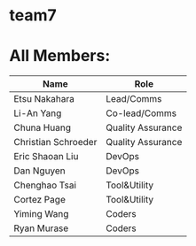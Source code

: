# team7
# All Members:

Name | Role
---- | ---
Etsu Nakahara   | Lead/Comms  |
Li-An Yang      | Co-lead/Comms  |
Chuna Huang   | Quality Assurance |
Christian Schroeder    | Quality Assurance |
Eric Shaoan Liu | DevOps |
Dan Nguyen      | DevOps |
Chenghao Tsai   | Tool&Utility |
Cortez Page         |  Tool&Utility |
Yiming Wang       | Coders  |
Ryan Murase      | Coders  |
